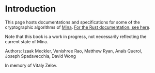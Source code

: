 # Introduction

This page hosts documentations and specifications for some of the cryptographic algorithms of [Mina](https://minaprotocol.com/). [For the Rust documentation, see here](rustdoc).

Note that this book is a work in progress, not necessarily reflecting the current state of Mina.

Authors: Izaak Meckler, Vanishree Rao, Matthew Ryan, Anaïs Querol, Joseph Spadavecchia, David Wong

In memory of Vitaly Zelov.
